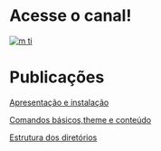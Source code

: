 # Acesse o canal!

[![m ti](https://lh3.googleusercontent.com/-I-jl5m7acmY/Xf9ofJJgGwI/AAAAAAAABQI/YNoZfhadfq8-Cd25L3xf4-yk7Jv70pMYgCEwYBhgL/w140-h78-p/m%2Bti-sem-fundo-grande-youtube.png)](https://www.youtube.com/c/mti_tmenegaz)

# Publicações

[Apresentação e instalação](./apresentacao-instalacao.md)

[Comandos básicos,theme e conteúdo](./comandos-basicos-theme-conteudo.md)

[Estrutura dos diretórios](./estrutura-dos-diretorios.md)
